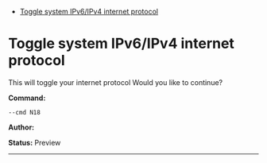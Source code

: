 - [Toggle system IPv6/IPv4 internet protocol](#n18)

<a id="n18" style="display:none;"></a>
# Toggle system IPv6/IPv4 internet protocol
This will toggle your internet protocol
Would you like to continue?

**Command:** 
~~~
--cmd N18
~~~

**Author:** 

**Status:** Preview



***

